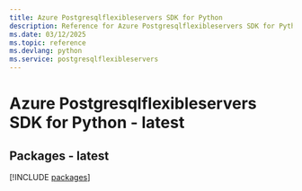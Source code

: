 ```yaml
---
title: Azure Postgresqlflexibleservers SDK for Python
description: Reference for Azure Postgresqlflexibleservers SDK for Python
ms.date: 03/12/2025
ms.topic: reference
ms.devlang: python
ms.service: postgresqlflexibleservers
---
```

# Azure Postgresqlflexibleservers SDK for Python - latest
## Packages - latest
[!INCLUDE [packages](postgresqlflexibleservers-index.md)]